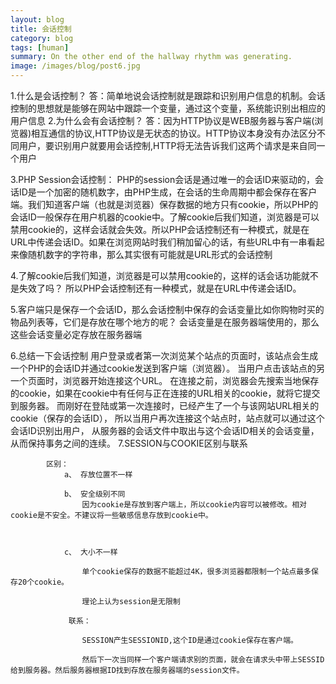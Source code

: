 ```yaml
---
layout: blog
title: 会话控制
category: blog
tags: [human]  
summary: On the other end of the hallway rhythm was generating.
image: /images/blog/post6.jpg
---
```


1.什么是会话控制？
答：简单地说会话控制就是跟踪和识别用户信息的机制。会话控制的思想就是能够在网站中跟踪一个变量，通过这个变量，系统能识别出相应的用户信息
2.为什么会有会话控制？
答：因为HTTP协议是WEB服务器与客户端(浏览器)相互通信的协议,HTTP协议是无状态的协议。HTTP协议本身没有办法区分不同用户，要识别用户就要用会话控制,HTTP将无法告诉我们这两个请求是来自同一个用户

3.PHP Session会话控制：
PHP的session会话是通过唯一的会话ID来驱动的，会话ID是一个加密的随机数字，由PHP生成，在会话的生命周期中都会保存在客户端。我们知道客户端（也就是浏览器）保存数据的地方只有cookie，所以PHP的会话ID一般保存在用户机器的cookie中。了解cookie后我们知道，浏览器是可以禁用cookie的，这样会话就会失效。所以PHP会话控制还有一种模式，就是在URL中传递会话ID。如果在浏览网站时我们稍加留心的话，有些URL中有一串看起来像随机数字的字符串，那么其实很有可能就是URL形式的会话控制

4.了解cookie后我们知道，浏览器是可以禁用cookie的，这样的话会话功能就不是失效了吗？
所以PHP会话控制还有一种模式，就是在URL中传递会话ID。

5.客户端只是保存一个会话ID，那么会话控制中保存的会话变量比如你购物时买的物品列表等，它们是存放在哪个地方的呢？
会话变量是在服务器端使用的，那么这些会话变量必定存放在服务器端

6.总结一下会话控制
用户登录或者第一次浏览某个站点的页面时，该站点会生成一个PHP的会话ID并通过cookie发送到客户端（浏览器）。
当用户点击该站点的另一个页面时，浏览器开始连接这个URL。
在连接之前，浏览器会先搜索当地保存的cookie，如果在cookie中有任何与正在连接的URL相关的cookie，就将它提交到服务器。
而刚好在登陆或第一次连接时，已经产生了一个与该网站URL相关的cookie（保存的会话ID），
所以当用户再次连接这个站点时，站点就可以通过这个会话ID识别出用户，
从服务器的会话文件中取出与这个会话ID相关的会话变量，从而保持事务之间的连续。
7.SESSION与COOKIE区别与联系

            区别：
                a、 存放位置不一样
                
                b、 安全级别不同
                    因为cookie是存放到客户端上，所以cookie内容可以被修改。相对cookie是不安全。不建议将一些敏感信息存放到cookie中。

                    

                c、 大小不一样
                    
                    单个cookie保存的数据不能超过4K，很多浏览器都限制一个站点最多保存20个cookie。

                    理论上认为session是无限制

                 联系：
                    
                    SESSION产生SESSIONID,这个ID是通过cookie保存在客户端。

                    然后下一次当同样一个客户端请求别的页面，就会在请求头中带上SESSID给到服务器。然后服务器根据ID找到存放在服务器端的session文件。